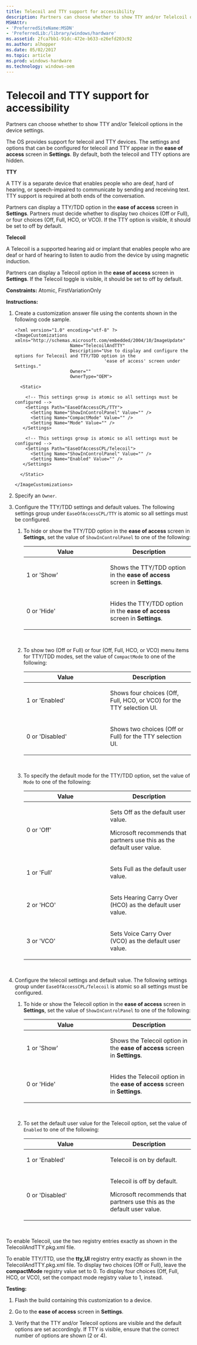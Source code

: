 ```yaml
---
title: Telecoil and TTY support for accessibility
description: Partners can choose whether to show TTY and/or Telelcoil options in the device settings.
MSHAttr:
- 'PreferredSiteName:MSDN'
- 'PreferredLib:/library/windows/hardware'
ms.assetid: 2fca7bb1-91dc-472e-b633-e26efd203c92
ms.author: alhopper
ms.date: 05/02/2017
ms.topic: article
ms.prod: windows-hardware
ms.technology: windows-oem
---
```


# Telecoil and TTY support for accessibility


Partners can choose whether to show TTY and/or Telelcoil options in the device settings.

The OS provides support for telecoil and TTY devices. The settings and options that can be configured for telecoil and TTY appear in the **ease of access** screen in **Settings**. By default, both the telecoil and TTY options are hidden.

**TTY**

A TTY is a separate device that enables people who are deaf, hard of hearing, or speech-impaired to communicate by sending and receiving text. TTY support is required at both ends of the conversation.

Partners can display a TTY/TDD option in the **ease of access** screen in **Settings**. Partners must decide whether to display two choices (Off or Full), or four choices (Off, Full, HCO, or VCO). If the TTY option is visible, it should be set to off by default.

**Telecoil**

A Telecoil is a supported hearing aid or implant that enables people who are deaf or hard of hearing to listen to audio from the device by using magnetic induction.

Partners can display a Telecoil option in the **ease of access** screen in **Settings**. If the Telecoil toggle is visible, it should be set to off by default.

<a href="" id="constraints---atomic--firstvariationonly"></a>**Constraints:** Atomic, FirstVariationOnly  

<a href="" id="instructions-"></a>**Instructions:**  
1.  Create a customization answer file using the contents shown in the following code sample.

    ``` syntax
    <?xml version="1.0" encoding="utf-8" ?>  
    <ImageCustomizations xmlns="http://schemas.microsoft.com/embedded/2004/10/ImageUpdate"  
                         Name="TelecoilAndTTY"  
                         Description="Use to display and configure the options for Telecoil and TTY/TDD option in the 
                                      'ease of access' screen under Settings."  
                         Owner=""  
                         OwnerType="OEM"> 
      
      <Static>  

        <!-- This settings group is atomic so all settings must be configured -->
        <Settings Path="EaseOfAccessCPL/TTY">  
          <Setting Name="ShowInControlPanel" Value="" />    
          <Setting Name="CompactMode" Value="" /> 
          <Setting Name="Mode" Value="" /> 
       </Settings>  

        <!-- This settings group is atomic so all settings must be configured -->
        <Settings Path="EaseOfAccessCPL/Telecoil">  
          <Setting Name="ShowInControlPanel" Value="" />    
          <Setting Name="Enabled" Value="" /> 
       </Settings>  

      </Static>

    </ImageCustomizations>
    ```

2.  Specify an `Owner`.

3.  Configure the TTY/TDD settings and default values. The following settings group under `EaseOfAccessCPL/TTY` is atomic so all settings must be configured.

    1.  To hide or show the TTY/TDD option in the **ease of access** screen in **Settings**, set the value of `ShowInControlPanel` to one of the following:

        <table>
        <colgroup>
        <col width="50%" />
        <col width="50%" />
        </colgroup>
        <thead>
        <tr class="header">
        <th>Value</th>
        <th>Description</th>
        </tr>
        </thead>
        <tbody>
        <tr class="odd">
        <td><p>1 or 'Show'</p></td>
        <td><p>Shows the TTY/TDD option in the <strong>ease of access</strong> screen in <strong>Settings</strong>.</p></td>
        </tr>
        <tr class="even">
        <td><p>0 or 'Hide'</p></td>
        <td><p>Hides the TTY/TDD option in the <strong>ease of access</strong> screen in <strong>Settings</strong>.</p></td>
        </tr>
        </tbody>
        </table>

         

    2.  To show two (Off or Full) or four (Off, Full, HCO, or VCO) menu items for TTY/TDD modes, set the value of `CompactMode` to one of the following:

        <table>
        <colgroup>
        <col width="50%" />
        <col width="50%" />
        </colgroup>
        <thead>
        <tr class="header">
        <th>Value</th>
        <th>Description</th>
        </tr>
        </thead>
        <tbody>
        <tr class="odd">
        <td><p>1 or 'Enabled'</p></td>
        <td><p>Shows four choices (Off, Full, HCO, or VCO) for the TTY selection UI.</p></td>
        </tr>
        <tr class="even">
        <td><p>0 or 'Disabled'</p></td>
        <td><p>Shows two choices (Off or Full) for the TTY selection UI.</p></td>
        </tr>
        </tbody>
        </table>

         

    3.  To specify the default mode for the TTY/TDD option, set the value of `Mode` to one of the following:

        <table>
        <colgroup>
        <col width="50%" />
        <col width="50%" />
        </colgroup>
        <thead>
        <tr class="header">
        <th>Value</th>
        <th>Description</th>
        </tr>
        </thead>
        <tbody>
        <tr class="odd">
        <td><p>0 or 'Off'</p></td>
        <td><p>Sets Off as the default user value.</p>
        <p>Microsoft recommends that partners use this as the default user value.</p></td>
        </tr>
        <tr class="even">
        <td><p>1 or 'Full'</p></td>
        <td><p>Sets Full as the default user value.</p></td>
        </tr>
        <tr class="odd">
        <td><p>2 or 'HCO'</p></td>
        <td><p>Sets Hearing Carry Over (HCO) as the default user value.</p></td>
        </tr>
        <tr class="even">
        <td><p>3 or 'VCO'</p></td>
        <td><p>Sets Voice Carry Over (VCO) as the default user value.</p></td>
        </tr>
        </tbody>
        </table>

         

4.  Configure the telecoil settings and default value. The following settings group under `EaseOfAccessCPL/Telecoil` is atomic so all settings must be configured.

    1.  To hide or show the Telecoil option in the **ease of access** screen in **Settings**, set the value of `ShowInControlPanel` to one of the following:

        <table>
        <colgroup>
        <col width="50%" />
        <col width="50%" />
        </colgroup>
        <thead>
        <tr class="header">
        <th>Value</th>
        <th>Description</th>
        </tr>
        </thead>
        <tbody>
        <tr class="odd">
        <td><p>1 or 'Show'</p></td>
        <td><p>Shows the Telecoil option in the <strong>ease of access</strong> screen in <strong>Settings</strong>.</p></td>
        </tr>
        <tr class="even">
        <td><p>0 or 'Hide'</p></td>
        <td><p>Hides the Telecoil option in the <strong>ease of access</strong> screen in <strong>Settings</strong>.</p></td>
        </tr>
        </tbody>
        </table>

         

    2.  To set the default user value for the Telecoil option, set the value of `Enabled` to one of the following:

        <table>
        <colgroup>
        <col width="50%" />
        <col width="50%" />
        </colgroup>
        <thead>
        <tr class="header">
        <th>Value</th>
        <th>Description</th>
        </tr>
        </thead>
        <tbody>
        <tr class="odd">
        <td><p>1 or 'Enabled'</p></td>
        <td><p>Telecoil is on by default.</p></td>
        </tr>
        <tr class="even">
        <td><p>0 or 'Disabled'</p></td>
        <td><p>Telecoil is off by default.</p>
        <p>Microsoft recommends that partners use this as the default user value.</p></td>
        </tr>
        </tbody>
        </table>

         

To enable Telecoil, use the two registry entries exactly as shown in the TelecoilAndTTY.pkg.xml file.

To enable TTY/TTD, use the **tty\_UI** registry entry exactly as shown in the TelecoilAndTTY.pkg.xml file. To display two choices (Off or Full), leave the **compactMode** registry value set to 0. To display four choices (Off, Full, HCO, or VCO), set the compact mode registry value to 1, instead.

<a href="" id="testing-"></a>**Testing:**  
1.  Flash the build containing this customization to a device.

2.  Go to the **ease of access** screen in **Settings**.

3.  Verify that the TTY and/or Telecoil options are visible and the default options are set accordingly. If TTY is visible, ensure that the correct number of options are shown (2 or 4).

 

 






